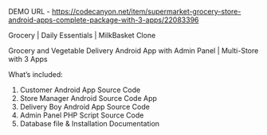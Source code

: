 DEMO URL - https://codecanyon.net/item/supermarket-grocery-store-android-apps-complete-package-with-3-apps/22083396

Grocery | Daily Essentials | MilkBasket Clone

Grocery and Vegetable Delivery Android App with Admin Panel | Multi-Store with 3 Apps

What’s included:
1. Customer Android App Source Code
2. Store Manager Android Source Code App
3. Delivery Boy Android App Source Code
4. Admin Panel PHP Script Source Code
5. Database file & Installation Documentation

